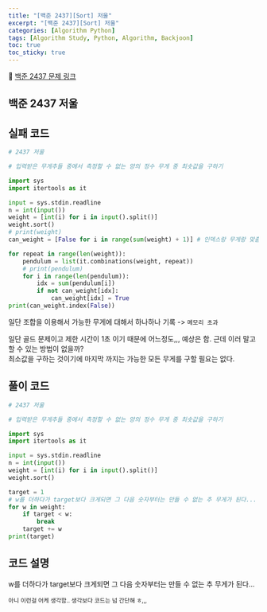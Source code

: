 ```yaml
---
title: "[백준 2437][Sort] 저울"
excerpt: "[백준 2437][Sort] 저울"
categories: [Algorithm Python]
tags: [Algorithm Study, Python, Algorithm, Backjoon]
toc: true
toc_sticky: true
---
```


📌 [백준 2437 문제 링크](https://www.acmicpc.net/problem/2437) <br>

## 백준 2437 저울

## 실패 코드

```python
# 2437 저울

# 입력받은 무게추들 중에서 측정할 수 없는 양의 정수 무게 중 최솟값을 구하기

import sys
import itertools as it

input = sys.stdin.readline
n = int(input())
weight = [int(i) for i in input().split()]
weight.sort()
# print(weight)
can_weight = [False for i in range(sum(weight) + 1)] # 인덱스랑 무게랑 맞춤

for repeat in range(len(weight)):
    pendulum = list(it.combinations(weight, repeat))
    # print(pendulum)
    for i in range(len(pendulum)):
        idx = sum(pendulum[i])
        if not can_weight[idx]:
            can_weight[idx] = True
print(can_weight.index(False))
```

일단 조합을 이용해서 가능한 무게에 대해서 하나하나 기록 -> `메모리 초과` <br>

일단 골드 문제이고 제한 시간이 1초 이기 때문에 어느정도,,, 예상은 함. 근데 이러 말고 할 수 있는 방법이 없을까? <br>
최소값을 구하는 것이기에 마지막 까지는 가능한 모든 무게를 구할 필요는 없다.

## 풀이 코드

```python
# 2437 저울

# 입력받은 무게추들 중에서 측정할 수 없는 양의 정수 무게 중 최솟값을 구하기

import sys
import itertools as it

input = sys.stdin.readline
n = int(input())
weight = [int(i) for i in input().split()]
weight.sort()

target = 1
# w를 더하다가 target보다 크게되면 그 다음 숫자부터는 만들 수 없는 추 무게가 된다...
for w in weight:
    if target < w:
        break
    target += w
print(target)
```

## 코드 설명

w를 더하다가 target보다 크게되면 그 다음 숫자부터는 만들 수 없는 추 무게가 된다... <br>

<small>아니 이런걸 어케 생각함.. 생각보다 코드는 넘 간단해 ㅎ,,,</small>
